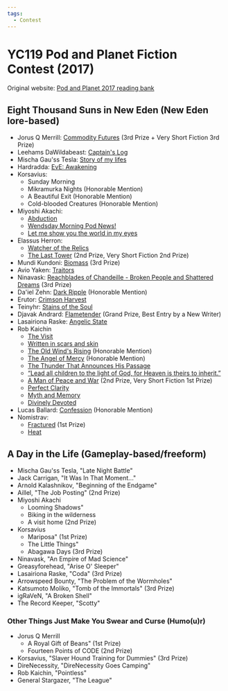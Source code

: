 ```yaml
---
tags:
  - Contest
---
```


# YC119 Pod and Planet Fiction Contest (2017)

Original website: [Pod and Planet 2017 reading bank](https://podandplanet.wixsite.com/podandplanet/contest-entries)

## Eight Thousand Suns in New Eden (New Eden lore-based)

- Jorus Q Merrill: [Commodity Futures](../authors/jorusqmerrill/commodityfutures.md) (3rd Prize + Very Short Fiction 3rd Prize)
- Leehams DaWildabeast: [Captain's Log](../authors/miscauthors/captainslog.md)
- Mischa Gau'ss Tesla: [Story of my lifes](../authors/mischagausstesla/storyofmylifes.md)
- Hardradda: [EvE: Awakening](../authors/miscauthors/hardradda_eveawakening.md)
- Korsavius:
    - Sunday Morning
    - Mikramurka Nights (Honorable Mention)
    - A Beautiful Exit (Honorable Mention)
    - Cold-blooded Creatures (Honorable Mention)
- Miyoshi Akachi:
    - [Abduction](../authors/miyoshiakachi/abduction.md)
    - [Wendsday Morning Pod News!](../authors/iyoshiakachi/wednesdaymorningpodnews.md)
    - [Let me show you the world in my eyes](../authors/miyoshiakachi/letmeshowyoutheworldinmyeyes.md)
- Elassus Herron:
    - [Watcher of the Relics](../authors/robkaichin/writteninscarsandskin.md)
    - [The Last Tower](../authors/elassusherron/thelasttower.md) (2nd Prize, Very Short Fiction 2nd Prize)
- Mundi Kundoni: [Biomass](../authors/miscauthors/biomass.md) (3rd Prize)
- Avio Yaken: [Traitors](../authors/miscauthors/traitors.md)
- Ninavask: [Reachblades of Chandeille - Broken People and Shattered Dreams](../authors/miscauthors/reachbladesofchandeille_brokenpeopleandshattereddreams.md) (3rd Prize)
- Da'iel Zehn: [Dark Ripple](../authors/miscauthors/darkripple.md) (Honorable Mention)
- Erutor: [Crimson Harvest](../authors/miscauthors/crimsonharvest.md)
- Teinyhr: [Stains of the Soul](../authors/miscauthors/stainsofthesoul.md)
- Djavak Andrard: [Flametender](../authors/miscauthors/flametender.md) (Grand Prize, Best Entry by a New Writer)
- Lasairiona Raske: [Angelic State](../authors/miscauthors/angelicstate.md)
- Rob Kaichin
    - [The Visit](../authors/robkaichin/thevisit.md)
    - [Written in scars and skin](../authors/robkaichin/writteninscarsandskin.md)
    - [The Old Wind's Rising](../authors/robkaichin/theoldwindsrising.md) (Honorable Mention)
    - [The Angel of Mercy](../authors/robkaichin/theangelofmercy.md) (Honorable Mention)
    - [The Thunder That Announces His Passage](../authors/robkaichin/thethunderthatannounceshispassage.md)
    - [“Lead all children to the light of God, for Heaven is theirs to inherit.”](../authors/robkaichin/leadallchildren.md)
    - [A Man of Peace and War](../authors/robkaichin/amanofpeaceandwar.md) (2nd Prize, Very Short Fiction 1st Prize)
    - [Perfect Clarity](../authors/robkaichin/perfectclarity.md)
    - [Myth and Memory](../authors/robkaichin/mythandmemory.md)
    - [Divinely Devoted](../authors/robkaichin/divinedevotion.md)
- Lucas Ballard: [Confession](../authors/miscauthors/confession.md) (Honorable Mention)
- Nomistrav:
    - [Fractured](../authors/nomistrav.md/fractured.md) (1st Prize)
    - [Heat](../authors/nomistrav.md/heat.md)

## A Day in the Life (Gameplay-based/freeform)

- Mischa Gau'ss Tesla, "Late Night Battle"
- Jack Carrigan, "It Was In That Moment..."
- Arnold Kalashnikov, "Beginning of the Endgame"
- Aillel, "The Job Posting" (2nd Prize)
- Miyoshi Akachi
    - Looming Shadows"
    - Biking in the wilderness
    - A visit home (2nd Prize)
- Korsavius
    - Mariposa" (1st Prize)
    - The Little Things"
    - Abagawa Days (3rd Prize)
- Ninavask, "An Empire of Mad Science"
- Greasyforehead, "Arise O' Sleeper"
- Lasairiona Raske, "Coda" (3rd Prize)
- Arrowspeed Bounty, "The Problem of the Wormholes"
- Katsumoto Moliko, "Tomb of the Immortals" (3rd Prize)
- igRaVeN, "A Broken Shell"
- The Record Keeper, "Scotty"


### Other Things Just Make You Swear and Curse (Humo(u)r)

- Jorus Q Merrill
    - A Royal Gift of Beans" (1st Prize)
    - Fourteen Points of CODE (2nd Prize)
- Korsavius, "Slaver Hound Training for Dummies" (3rd Prize)
- DireNecessity, "DireNecessity Goes Camping"
- Rob Kaichin, "Pointless"
- General Stargazer, "The League"

​